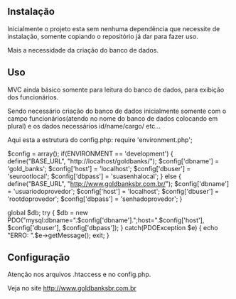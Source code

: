 ## Instalação
 
Inicialmente o projeto esta sem nenhuma dependência que necessite de instalação, somente copiando o repositório já dar para fazer uso. 
 
Mais a necessidade da criação do banco de dados.
 
## Uso 
MVC ainda básico somente para leitura do banco de dados, para exibição dos funcionários.

Sendo necessário criação do banco de dados inicialmente somente com o campo funcionários(atendo no nome do banco de dados colocando em plural) e os dados necessários id/name/cargo/ etc… 

Aqui esta a estrutura do config.php:
require 'environment.php';

$config = array();
if(ENVIRONMENT == 'development') {
	define("BASE_URL", "http://localhost/goldbanks/");
	$config['dbname'] = 'gold_banks';
	$config['host'] = 'localhost';
	$config['dbuser'] = 'seurootlocal';
	$config['dbpass'] = 'suasenhalocal';
} else {
	define("BASE_URL", "http://www.goldbanksbr.com.br/");
	$config['dbname'] = 'usuariodoprovedor';
	$config['host'] = 'localhost';
	$config['dbuser'] = 'rootdoprovedor';
	$config['dbpass'] = 'senhadoprovedor';
}

global $db;
try {
	$db = new PDO("mysql:dbname=".$config['dbname'].";host=".$config['host'], $config['dbuser'], $config['dbpass']);
} catch(PDOException $e) {
	echo "ERRO: ".$e->getMessage();
	exit;
}

## Configuração 

Atenção nos arquivos .htaccess e no config.php. 

Veja no site http://www.goldbanksbr.com.br